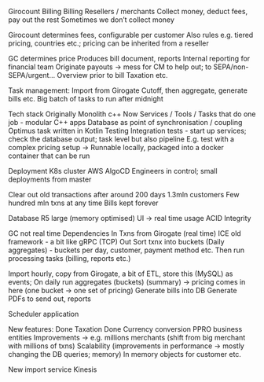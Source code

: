 Girocount Billing
Billing
Resellers / merchants
Collect money, deduct fees, pay out the rest
Sometimes we don’t collect money

Girocount determines fees, configurable per customer
Also rules e.g. tiered pricing, countries etc.; pricing can be inherited from a reseller

GC determines price
Produces bill document, reports
Internal reporting for financial team
Originate payouts -> mess for CM to help out; to SEPA/non-SEPA/urgent…
Overview prior to bill
Taxation etc.

Task management:
Import from Girogate
Cutoff, then aggregate, generate bills etc.
Big batch of tasks to run after midnight

Tech stack
Originally Monolith c++
Now Services / Tools / Tasks that do one job - modular C++ apps
Database as point of synchronisation / coupling
Optimus task written in Kotlin
Testing
Integration tests - start up services; check the database output; task level but also pipeline
E.g. test with a complex pricing setup ->
Runnable locally, packaged into a docker container that can be run

Deployment
K8s cluster AWS
AlgoCD
Engineers in control; small deployments from master

Clear out old transactions after around 200 days
1.3mln customers
Few hundred mln txns at any time
Bills kept forever

Database
R5 large (memory optimised)
UI -> real time usage
ACID
Integrity

GC not real time
Dependencies
In
Txns from Girogate (real time)
ICE old framework - a bit like gRPC (TCP)
Out
Sort txnx into buckets (Daily aggregates) - buckets per day, customer, payment method etc.
Then run processing tasks (billing, reports etc.)

Import hourly, copy from Girogate, a bit of ETL, store this (MySQL) as events;
On daily run aggregates (buckets) (summary) -> pricing comes in here (one bucket -> one set of pricing)
Generate bills into DB
Generate PDFs to send out, reports

Scheduler application

New features:
Done Taxation
Done Currency conversion
PPRO business entities
Improvements -> e.g. millions merchants (shift from big merchant with millions of txns)
Scalability (improvements in performance -> mostly changing the DB queries; memory)
In memory objects for customer etc.

New import service
Kinesis 
